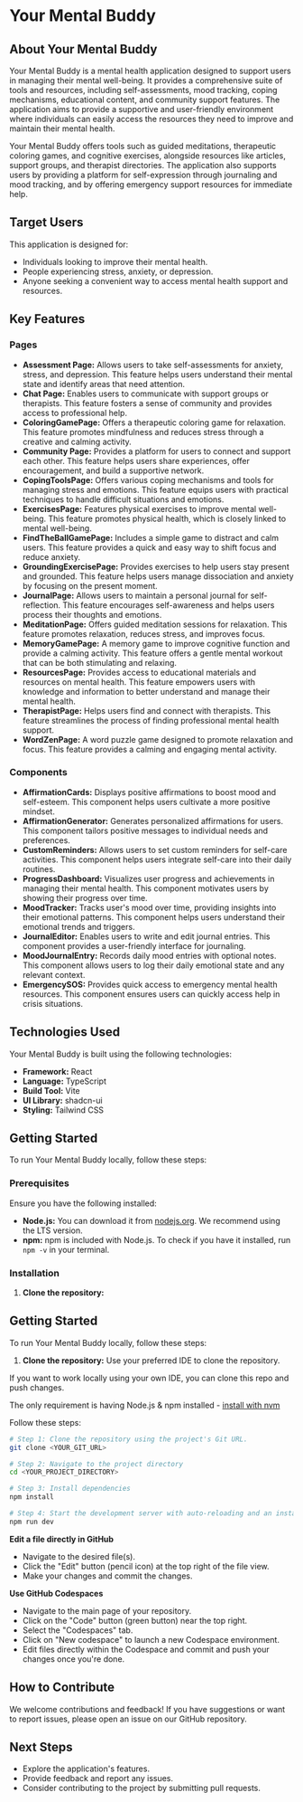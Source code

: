 # Your Mental Buddy

## About Your Mental Buddy

Your Mental Buddy is a mental health application designed to support users in managing their mental well-being. It provides a comprehensive suite of tools and resources, including self-assessments, mood tracking, coping mechanisms, educational content, and community support features. The application aims to provide a supportive and user-friendly environment where individuals can easily access the resources they need to improve and maintain their mental health.

Your Mental Buddy offers tools such as guided meditations, therapeutic coloring games, and cognitive exercises, alongside resources like articles, support groups, and therapist directories. The application also supports users by providing a platform for self-expression through journaling and mood tracking, and by offering emergency support resources for immediate help.

## Target Users

This application is designed for:

*   Individuals looking to improve their mental health.
*   People experiencing stress, anxiety, or depression.
*   Anyone seeking a convenient way to access mental health support and resources.

## Key Features

### Pages

*   **Assessment Page:** Allows users to take self-assessments for anxiety, stress, and depression. This feature helps users understand their mental state and identify areas that need attention.
*   **Chat Page:** Enables users to communicate with support groups or therapists. This feature fosters a sense of community and provides access to professional help.
*   **ColoringGamePage:** Offers a therapeutic coloring game for relaxation. This feature promotes mindfulness and reduces stress through a creative and calming activity.
*   **Community Page:** Provides a platform for users to connect and support each other. This feature helps users share experiences, offer encouragement, and build a supportive network.
*   **CopingToolsPage:** Offers various coping mechanisms and tools for managing stress and emotions. This feature equips users with practical techniques to handle difficult situations and emotions.
*   **ExercisesPage:** Features physical exercises to improve mental well-being. This feature promotes physical health, which is closely linked to mental well-being.
*   **FindTheBallGamePage:** Includes a simple game to distract and calm users. This feature provides a quick and easy way to shift focus and reduce anxiety.
*   **GroundingExercisePage:** Provides exercises to help users stay present and grounded. This feature helps users manage dissociation and anxiety by focusing on the present moment.
*   **JournalPage:** Allows users to maintain a personal journal for self-reflection. This feature encourages self-awareness and helps users process their thoughts and emotions.
*   **MeditationPage:** Offers guided meditation sessions for relaxation. This feature promotes relaxation, reduces stress, and improves focus.
*   **MemoryGamePage:** A memory game to improve cognitive function and provide a calming activity. This feature offers a gentle mental workout that can be both stimulating and relaxing.
*   **ResourcesPage:** Provides access to educational materials and resources on mental health. This feature empowers users with knowledge and information to better understand and manage their mental health.
*   **TherapistPage:** Helps users find and connect with therapists. This feature streamlines the process of finding professional mental health support.
*   **WordZenPage:** A word puzzle game designed to promote relaxation and focus. This feature provides a calming and engaging mental activity.

### Components

*   **AffirmationCards:** Displays positive affirmations to boost mood and self-esteem. This component helps users cultivate a more positive mindset.
*   **AffirmationGenerator:** Generates personalized affirmations for users. This component tailors positive messages to individual needs and preferences.
*   **CustomReminders:** Allows users to set custom reminders for self-care activities. This component helps users integrate self-care into their daily routines.
*   **ProgressDashboard:** Visualizes user progress and achievements in managing their mental health. This component motivates users by showing their progress over time.
*   **MoodTracker:** Tracks user's mood over time, providing insights into their emotional patterns. This component helps users understand their emotional trends and triggers.
*   **JournalEditor:** Enables users to write and edit journal entries. This component provides a user-friendly interface for journaling.
*   **MoodJournalEntry:** Records daily mood entries with optional notes. This component allows users to log their daily emotional state and any relevant context.
*   **EmergencySOS:** Provides quick access to emergency mental health resources. This component ensures users can quickly access help in crisis situations.

## Technologies Used

Your Mental Buddy is built using the following technologies:

*   **Framework:** React
*   **Language:** TypeScript
*   **Build Tool:** Vite
*   **UI Library:** shadcn-ui
*   **Styling:** Tailwind CSS

## Getting Started

To run Your Mental Buddy locally, follow these steps:

### Prerequisites

Ensure you have the following installed:

*   **Node.js:** You can download it from [nodejs.org](https://nodejs.org/). We recommend using the LTS version.
*   **npm:** npm is included with Node.js. To check if you have it installed, run `npm -v` in your terminal.

### Installation

1.  **Clone the repository:**

    

## Getting Started

To run Your Mental Buddy locally, follow these steps:

1.  **Clone the repository:** Use your preferred IDE to clone the repository.

    

If you want to work locally using your own IDE, you can clone this repo and push changes. 

The only requirement is having Node.js & npm installed - [install with nvm](https://github.com/nvm-sh/nvm#installing-and-updating)

Follow these steps:

```sh
# Step 1: Clone the repository using the project's Git URL.
git clone <YOUR_GIT_URL>

# Step 2: Navigate to the project directory
cd <YOUR_PROJECT_DIRECTORY>

# Step 3: Install dependencies
npm install

# Step 4: Start the development server with auto-reloading and an instant preview.
npm run dev
```

**Edit a file directly in GitHub**

- Navigate to the desired file(s).
- Click the "Edit" button (pencil icon) at the top right of the file view.
- Make your changes and commit the changes.

**Use GitHub Codespaces**

- Navigate to the main page of your repository.
- Click on the "Code" button (green button) near the top right.
- Select the "Codespaces" tab.
- Click on "New codespace" to launch a new Codespace environment.
- Edit files directly within the Codespace and commit and push your changes once you're done.

## How to Contribute

We welcome contributions and feedback! If you have suggestions or want to report issues, please open an issue on our GitHub repository.

## Next Steps

*   Explore the application's features.
*   Provide feedback and report any issues.
*   Consider contributing to the project by submitting pull requests.
